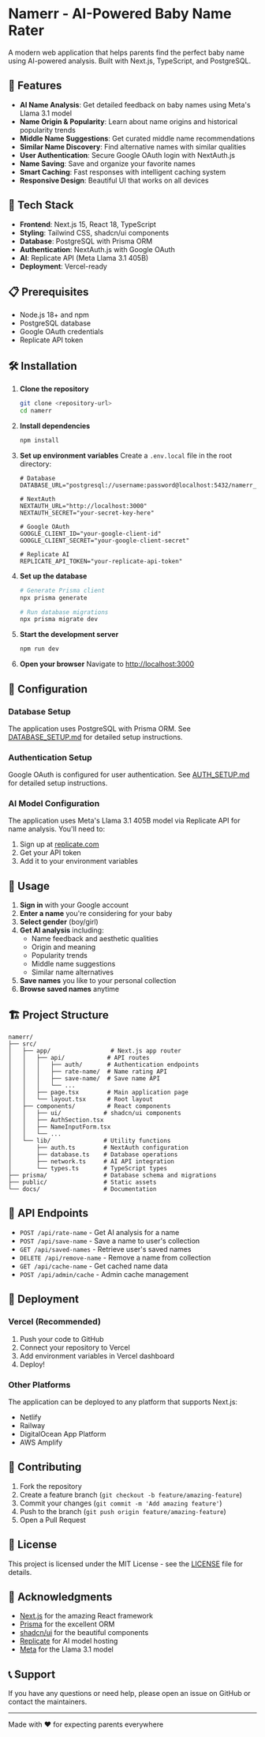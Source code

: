 # Namerr - AI-Powered Baby Name Rater

A modern web application that helps parents find the perfect baby name using AI-powered analysis. Built with Next.js, TypeScript, and PostgreSQL.

## 🌟 Features

- **AI Name Analysis**: Get detailed feedback on baby names using Meta's Llama 3.1 model
- **Name Origin & Popularity**: Learn about name origins and historical popularity trends
- **Middle Name Suggestions**: Get curated middle name recommendations
- **Similar Name Discovery**: Find alternative names with similar qualities
- **User Authentication**: Secure Google OAuth login with NextAuth.js
- **Name Saving**: Save and organize your favorite names
- **Smart Caching**: Fast responses with intelligent caching system
- **Responsive Design**: Beautiful UI that works on all devices

## 🚀 Tech Stack

- **Frontend**: Next.js 15, React 18, TypeScript
- **Styling**: Tailwind CSS, shadcn/ui components
- **Database**: PostgreSQL with Prisma ORM
- **Authentication**: NextAuth.js with Google OAuth
- **AI**: Replicate API (Meta Llama 3.1 405B)
- **Deployment**: Vercel-ready

## 📋 Prerequisites

- Node.js 18+ and npm
- PostgreSQL database
- Google OAuth credentials
- Replicate API token

## 🛠️ Installation

1. **Clone the repository**

   ```bash
   git clone <repository-url>
   cd namerr
   ```

2. **Install dependencies**

   ```bash
   npm install
   ```

3. **Set up environment variables**
   Create a `.env.local` file in the root directory:

   ```env
   # Database
   DATABASE_URL="postgresql://username:password@localhost:5432/namerr_db"

   # NextAuth
   NEXTAUTH_URL="http://localhost:3000"
   NEXTAUTH_SECRET="your-secret-key-here"

   # Google OAuth
   GOOGLE_CLIENT_ID="your-google-client-id"
   GOOGLE_CLIENT_SECRET="your-google-client-secret"

   # Replicate AI
   REPLICATE_API_TOKEN="your-replicate-api-token"
   ```

4. **Set up the database**

   ```bash
   # Generate Prisma client
   npx prisma generate

   # Run database migrations
   npx prisma migrate dev
   ```

5. **Start the development server**

   ```bash
   npm run dev
   ```

6. **Open your browser**
   Navigate to [http://localhost:3000](http://localhost:3000)

## 🔧 Configuration

### Database Setup

The application uses PostgreSQL with Prisma ORM. See [DATABASE_SETUP.md](./DATABASE_SETUP.md) for detailed setup instructions.

### Authentication Setup

Google OAuth is configured for user authentication. See [AUTH_SETUP.md](./AUTH_SETUP.md) for detailed setup instructions.

### AI Model Configuration

The application uses Meta's Llama 3.1 405B model via Replicate API for name analysis. You'll need to:

1. Sign up at [replicate.com](https://replicate.com)
2. Get your API token
3. Add it to your environment variables

## 📖 Usage

1. **Sign in** with your Google account
2. **Enter a name** you're considering for your baby
3. **Select gender** (boy/girl)
4. **Get AI analysis** including:
   - Name feedback and aesthetic qualities
   - Origin and meaning
   - Popularity trends
   - Middle name suggestions
   - Similar name alternatives
5. **Save names** you like to your personal collection
6. **Browse saved names** anytime

## 🏗️ Project Structure

```
namerr/
├── src/
│   ├── app/                 # Next.js app router
│   │   ├── api/            # API routes
│   │   │   ├── auth/       # Authentication endpoints
│   │   │   ├── rate-name/  # Name rating API
│   │   │   ├── save-name/  # Save name API
│   │   │   └── ...
│   │   ├── page.tsx        # Main application page
│   │   └── layout.tsx      # Root layout
│   ├── components/         # React components
│   │   ├── ui/            # shadcn/ui components
│   │   ├── AuthSection.tsx
│   │   ├── NameInputForm.tsx
│   │   └── ...
│   └── lib/               # Utility functions
│       ├── auth.ts        # NextAuth configuration
│       ├── database.ts    # Database operations
│       ├── network.ts     # AI API integration
│       └── types.ts       # TypeScript types
├── prisma/                # Database schema and migrations
├── public/                # Static assets
└── docs/                  # Documentation
```

## 🔌 API Endpoints

- `POST /api/rate-name` - Get AI analysis for a name
- `POST /api/save-name` - Save a name to user's collection
- `GET /api/saved-names` - Retrieve user's saved names
- `DELETE /api/remove-name` - Remove a name from collection
- `GET /api/cache-name` - Get cached name data
- `POST /api/admin/cache` - Admin cache management

## 🚀 Deployment

### Vercel (Recommended)

1. Push your code to GitHub
2. Connect your repository to Vercel
3. Add environment variables in Vercel dashboard
4. Deploy!

### Other Platforms

The application can be deployed to any platform that supports Next.js:

- Netlify
- Railway
- DigitalOcean App Platform
- AWS Amplify

## 🤝 Contributing

1. Fork the repository
2. Create a feature branch (`git checkout -b feature/amazing-feature`)
3. Commit your changes (`git commit -m 'Add amazing feature'`)
4. Push to the branch (`git push origin feature/amazing-feature`)
5. Open a Pull Request

## 📝 License

This project is licensed under the MIT License - see the [LICENSE](LICENSE) file for details.

## 🙏 Acknowledgments

- [Next.js](https://nextjs.org/) for the amazing React framework
- [Prisma](https://prisma.io/) for the excellent ORM
- [shadcn/ui](https://ui.shadcn.com/) for the beautiful components
- [Replicate](https://replicate.com/) for AI model hosting
- [Meta](https://ai.meta.com/) for the Llama 3.1 model

## 📞 Support

If you have any questions or need help, please open an issue on GitHub or contact the maintainers.

---

Made with ❤️ for expecting parents everywhere
